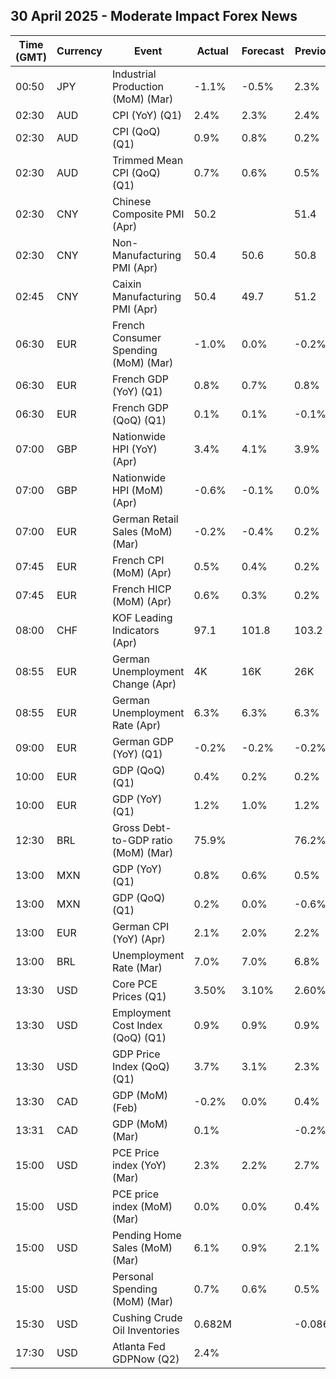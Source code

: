 ## 30 April 2025 - Moderate Impact Forex News

| Time (GMT) | Currency | Event | Actual | Forecast | Previous |
|------|----------|-------|--------|----------|----------|
| 00:50 | JPY | Industrial Production (MoM) (Mar) | -1.1% | -0.5% | 2.3% |
| 02:30 | AUD | CPI (YoY) (Q1) | 2.4% | 2.3% | 2.4% |
| 02:30 | AUD | CPI (QoQ) (Q1) | 0.9% | 0.8% | 0.2% |
| 02:30 | AUD | Trimmed Mean CPI (QoQ) (Q1) | 0.7% | 0.6% | 0.5% |
| 02:30 | CNY | Chinese Composite PMI (Apr) | 50.2 |  | 51.4 |
| 02:30 | CNY | Non-Manufacturing PMI (Apr) | 50.4 | 50.6 | 50.8 |
| 02:45 | CNY | Caixin Manufacturing PMI (Apr) | 50.4 | 49.7 | 51.2 |
| 06:30 | EUR | French Consumer Spending (MoM) (Mar) | -1.0% | 0.0% | -0.2% |
| 06:30 | EUR | French GDP (YoY) (Q1) | 0.8% | 0.7% | 0.8% |
| 06:30 | EUR | French GDP (QoQ) (Q1) | 0.1% | 0.1% | -0.1% |
| 07:00 | GBP | Nationwide HPI (YoY) (Apr) | 3.4% | 4.1% | 3.9% |
| 07:00 | GBP | Nationwide HPI (MoM) (Apr) | -0.6% | -0.1% | 0.0% |
| 07:00 | EUR | German Retail Sales (MoM) (Mar) | -0.2% | -0.4% | 0.2% |
| 07:45 | EUR | French CPI (MoM) (Apr) | 0.5% | 0.4% | 0.2% |
| 07:45 | EUR | French HICP (MoM) (Apr) | 0.6% | 0.3% | 0.2% |
| 08:00 | CHF | KOF Leading Indicators (Apr) | 97.1 | 101.8 | 103.2 |
| 08:55 | EUR | German Unemployment Change (Apr) | 4K | 16K | 26K |
| 08:55 | EUR | German Unemployment Rate (Apr) | 6.3% | 6.3% | 6.3% |
| 09:00 | EUR | German GDP (YoY) (Q1) | -0.2% | -0.2% | -0.2% |
| 10:00 | EUR | GDP (QoQ) (Q1) | 0.4% | 0.2% | 0.2% |
| 10:00 | EUR | GDP (YoY) (Q1) | 1.2% | 1.0% | 1.2% |
| 12:30 | BRL | Gross Debt-to-GDP ratio (MoM) (Mar) | 75.9% |  | 76.2% |
| 13:00 | MXN | GDP (YoY) (Q1) | 0.8% | 0.6% | 0.5% |
| 13:00 | MXN | GDP (QoQ) (Q1) | 0.2% | 0.0% | -0.6% |
| 13:00 | EUR | German CPI (YoY) (Apr) | 2.1% | 2.0% | 2.2% |
| 13:00 | BRL | Unemployment Rate (Mar) | 7.0% | 7.0% | 6.8% |
| 13:30 | USD | Core PCE Prices (Q1) | 3.50% | 3.10% | 2.60% |
| 13:30 | USD | Employment Cost Index (QoQ) (Q1) | 0.9% | 0.9% | 0.9% |
| 13:30 | USD | GDP Price Index (QoQ) (Q1) | 3.7% | 3.1% | 2.3% |
| 13:30 | CAD | GDP (MoM) (Feb) | -0.2% | 0.0% | 0.4% |
| 13:31 | CAD | GDP (MoM) (Mar) | 0.1% |  | -0.2% |
| 15:00 | USD | PCE Price index (YoY) (Mar) | 2.3% | 2.2% | 2.7% |
| 15:00 | USD | PCE price index (MoM) (Mar) | 0.0% | 0.0% | 0.4% |
| 15:00 | USD | Pending Home Sales (MoM) (Mar) | 6.1% | 0.9% | 2.1% |
| 15:00 | USD | Personal Spending (MoM) (Mar) | 0.7% | 0.6% | 0.5% |
| 15:30 | USD | Cushing Crude Oil Inventories | 0.682M |  | -0.086M |
| 17:30 | USD | Atlanta Fed GDPNow (Q2) | 2.4% |  |  |
